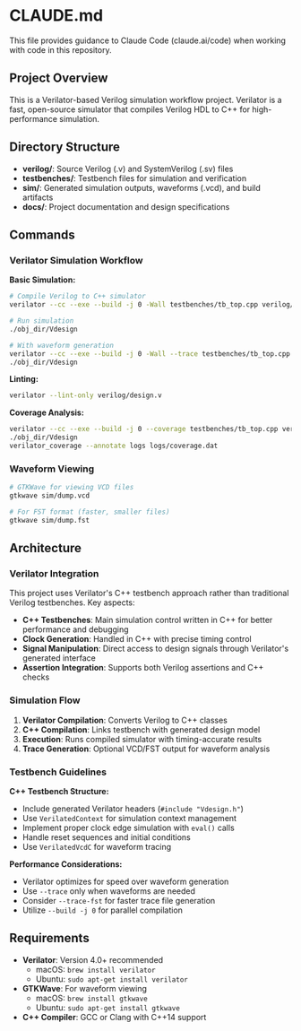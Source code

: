 # CLAUDE.md

This file provides guidance to Claude Code (claude.ai/code) when working with code in this repository.

## Project Overview

This is a Verilator-based Verilog simulation workflow project. Verilator is a fast, open-source simulator that compiles Verilog HDL to C++ for high-performance simulation.

## Directory Structure

- **verilog/**: Source Verilog (.v) and SystemVerilog (.sv) files
- **testbenches/**: Testbench files for simulation and verification
- **sim/**: Generated simulation outputs, waveforms (.vcd), and build artifacts
- **docs/**: Project documentation and design specifications

## Commands

### Verilator Simulation Workflow

**Basic Simulation:**
```bash
# Compile Verilog to C++ simulator
verilator --cc --exe --build -j 0 -Wall testbenches/tb_top.cpp verilog/design.v

# Run simulation
./obj_dir/Vdesign

# With waveform generation
verilator --cc --exe --build -j 0 -Wall --trace testbenches/tb_top.cpp verilog/design.v
./obj_dir/Vdesign
```

**Linting:**
```bash
verilator --lint-only verilog/design.v
```

**Coverage Analysis:**
```bash
verilator --cc --exe --build -j 0 --coverage testbenches/tb_top.cpp verilog/design.v
./obj_dir/Vdesign
verilator_coverage --annotate logs logs/coverage.dat
```

### Waveform Viewing

```bash
# GTKWave for viewing VCD files
gtkwave sim/dump.vcd

# For FST format (faster, smaller files)
gtkwave sim/dump.fst
```

## Architecture

### Verilator Integration

This project uses Verilator's C++ testbench approach rather than traditional Verilog testbenches. Key aspects:

- **C++ Testbenches**: Main simulation control written in C++ for better performance and debugging
- **Clock Generation**: Handled in C++ with precise timing control
- **Signal Manipulation**: Direct access to design signals through Verilator's generated interface
- **Assertion Integration**: Supports both Verilog assertions and C++ checks

### Simulation Flow

1. **Verilator Compilation**: Converts Verilog to C++ classes
2. **C++ Compilation**: Links testbench with generated design model
3. **Execution**: Runs compiled simulator with timing-accurate results
4. **Trace Generation**: Optional VCD/FST output for waveform analysis

### Testbench Guidelines

**C++ Testbench Structure:**
- Include generated Verilator headers (`#include "Vdesign.h"`)
- Use `VerilatedContext` for simulation context management
- Implement proper clock edge simulation with `eval()` calls
- Handle reset sequences and initial conditions
- Use `VerilatedVcdC` for waveform tracing

**Performance Considerations:**
- Verilator optimizes for speed over waveform generation
- Use `--trace` only when waveforms are needed
- Consider `--trace-fst` for faster trace file generation
- Utilize `--build -j 0` for parallel compilation

## Requirements

- **Verilator**: Version 4.0+ recommended
  - macOS: `brew install verilator`
  - Ubuntu: `sudo apt-get install verilator`
- **GTKWave**: For waveform viewing
  - macOS: `brew install gtkwave`
  - Ubuntu: `sudo apt-get install gtkwave`
- **C++ Compiler**: GCC or Clang with C++14 support